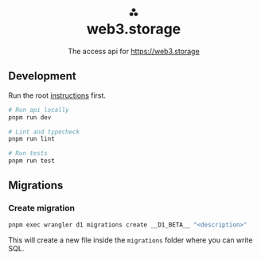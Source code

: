 <h1 align="center">⁂<br/>web3.storage</h1>
<p align="center">The access api for <a href="https://web3.storage">https://web3.storage</a></p>

## Development

Run the root [instructions](../../readme.md#setup-a-development-environment) first.

```bash
# Run api locally
pnpm run dev

# Lint and typecheck
pnpm run lint

# Run tests
pnpm run test
```

## Migrations

### Create migration

```bash
pnpm exec wrangler d1 migrations create __D1_BETA__ "<description>"
```

This will create a new file inside the `migrations` folder where you can write SQL.
